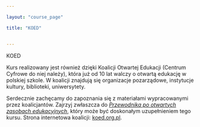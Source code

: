 ```yaml
---

layout: "course_page"

title: "KOED"


---
```



<div class="text-center screen-title">
KOED
</div>

<div class="screen-content">
  <p>Kurs realizowany jest również dzięki Koalicji Otwartej Edukacji (Centrum Cyfrowe do niej należy), która już od 10 lat walczy o otwartą edukację w polskiej szkole. W koalicji znajdują się organizacje pozarządowe, instytucje kultury, biblioteki, uniwersytety. 
</p> 
<p>Serdecznie zachęcamy do zapoznania się z materiałami wypracowanymi przez koalicjantów. Zajrzyj zwłaszcza do <a class="content-link" href="http://koed.org.pl/wp-content/uploads/2014/05/OER_handbook_v5_online1.pdf"><i>Przewodnika po otwartych zasobach edukacyjnych</i></a>, który może być doskonałym uzupełnieniem tego kursu. Strona internetowa koalicji: <a class="content-link" href="http://koed.org.pl/pl/">koed.org.pl</a>. </p>

</div> 
